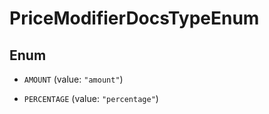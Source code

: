 

# PriceModifierDocsTypeEnum

## Enum


* `AMOUNT` (value: `"amount"`)

* `PERCENTAGE` (value: `"percentage"`)




